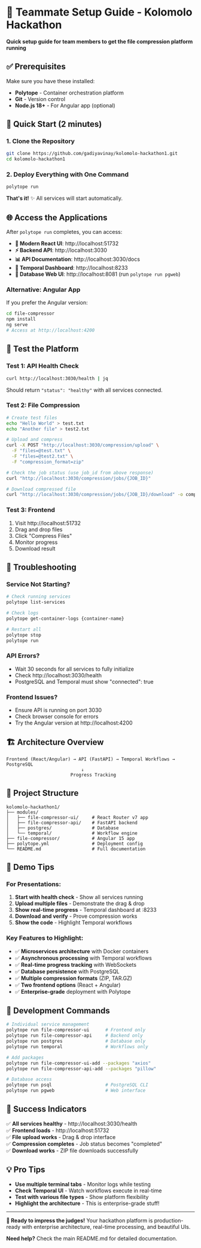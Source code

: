 # 🚀 Teammate Setup Guide - Kolomolo Hackathon

**Quick setup guide for team members to get the file compression platform running**

## ✅ Prerequisites

Make sure you have these installed:
- **Polytope** - Container orchestration platform
- **Git** - Version control
- **Node.js 18+** - For Angular app (optional)

## 🎯 Quick Start (2 minutes)

### 1. Clone the Repository
```bash
git clone https://github.com/gadiyavinay/kolomolo-hackathon1.git
cd kolomolo-hackathon1
```

### 2. Deploy Everything with One Command
```bash
polytope run
```

**That's it!** ✨ All services will start automatically.

## 🌐 Access the Applications

After `polytope run` completes, you can access:

- **🎨 Modern React UI**: http://localhost:51732
- **⚡ Backend API**: http://localhost:3030
- **📊 API Documentation**: http://localhost:3030/docs
- **🔄 Temporal Dashboard**: http://localhost:8233
- **💾 Database Web UI**: http://localhost:8081 (run `polytope run pgweb`)

### Alternative: Angular App
If you prefer the Angular version:
```bash
cd file-compressor
npm install
ng serve
# Access at http://localhost:4200
```

## 🧪 Test the Platform

### Test 1: API Health Check
```bash
curl http://localhost:3030/health | jq
```
Should return `"status": "healthy"` with all services connected.

### Test 2: File Compression
```bash
# Create test files
echo "Hello World" > test.txt
echo "Another file" > test2.txt

# Upload and compress
curl -X POST "http://localhost:3030/compression/upload" \
  -F "files=@test.txt" \
  -F "files=@test2.txt" \
  -F "compression_format=zip"

# Check the job status (use job_id from above response)
curl "http://localhost:3030/compression/jobs/{JOB_ID}"

# Download compressed file
curl "http://localhost:3030/compression/jobs/{JOB_ID}/download" -o compressed.zip
```

### Test 3: Frontend
1. Visit http://localhost:51732
2. Drag and drop files
3. Click "Compress Files"
4. Monitor progress
5. Download result

## 🐛 Troubleshooting

### Service Not Starting?
```bash
# Check running services
polytope list-services

# Check logs
polytope get-container-logs {container-name}

# Restart all
polytope stop
polytope run
```

### API Errors?
- Wait 30 seconds for all services to fully initialize
- Check http://localhost:3030/health
- PostgreSQL and Temporal must show "connected": true

### Frontend Issues?
- Ensure API is running on port 3030
- Check browser console for errors
- Try the Angular version at http://localhost:4200

## 🏗️ Architecture Overview

```
Frontend (React/Angular) → API (FastAPI) → Temporal Workflows → PostgreSQL
                            ↓
                        Progress Tracking
```

## 📁 Project Structure

```
kolomolo-hackathon1/
├── modules/
│   ├── file-compressor-ui/     # React Router v7 app
│   ├── file-compressor-api/    # FastAPI backend
│   ├── postgres/               # Database
│   └── temporal/               # Workflow engine
├── file-compressor/            # Angular 15 app
├── polytope.yml                # Deployment config
└── README.md                   # Full documentation
```

## 🎯 Demo Tips

### For Presentations:
1. **Start with health check** - Show all services running
2. **Upload multiple files** - Demonstrate the drag & drop
3. **Show real-time progress** - Temporal dashboard at :8233
4. **Download and verify** - Prove compression works
5. **Show the code** - Highlight Temporal workflows

### Key Features to Highlight:
- ✅ **Microservices architecture** with Docker containers
- ✅ **Asynchronous processing** with Temporal workflows
- ✅ **Real-time progress tracking** with WebSockets
- ✅ **Database persistence** with PostgreSQL
- ✅ **Multiple compression formats** (ZIP, TAR.GZ)
- ✅ **Two frontend options** (React + Angular)
- ✅ **Enterprise-grade** deployment with Polytope

## 🚀 Development Commands

```bash
# Individual service management
polytope run file-compressor-ui      # Frontend only
polytope run file-compressor-api     # Backend only
polytope run postgres                # Database only
polytope run temporal                # Workflows only

# Add packages
polytope run file-compressor-ui-add --packages "axios"
polytope run file-compressor-api-add --packages "pillow"

# Database access
polytope run psql                    # PostgreSQL CLI
polytope run pgweb                   # Web interface
```

## 🎉 Success Indicators

✅ **All services healthy** - http://localhost:3030/health  
✅ **Frontend loads** - http://localhost:51732  
✅ **File upload works** - Drag & drop interface  
✅ **Compression completes** - Job status becomes "completed"  
✅ **Download works** - ZIP file downloads successfully  

## 💡 Pro Tips

- **Use multiple terminal tabs** - Monitor logs while testing
- **Check Temporal UI** - Watch workflows execute in real-time
- **Test with various file types** - Show platform flexibility
- **Highlight the architecture** - This is enterprise-grade stuff!

---

**🎯 Ready to impress the judges!** Your hackathon platform is production-ready with enterprise architecture, real-time processing, and beautiful UIs.

**Need help?** Check the main README.md for detailed documentation.
